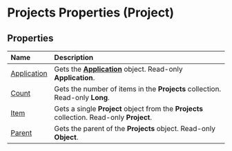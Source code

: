
# Projects Properties (Project)

## Properties



|**Name**|**Description**|
|:-----|:-----|
|[Application](cbba5bfd-63d5-97da-1fca-8ea4ca8ac7cf.md)|Gets the  **[Application](8eb91712-7784-a102-38c0-19bb056c27e9.md)** object. Read-only **Application**.|
|[Count](e6b9ee18-36f1-4626-569b-ef03804e86b4.md)|Gets the number of items in the  **Projects** collection. Read-only **Long**.|
|[Item](ec05fd24-c6b3-d3b8-d81c-1c4e0ad1d8ce.md)|Gets a single  **Project** object from the **Projects** collection. Read-only **Project**.|
|[Parent](0d892acb-413a-0765-1257-3bad4d3c7b67.md)|Gets the parent of the  **Projects** object. Read-only **Object**.|
